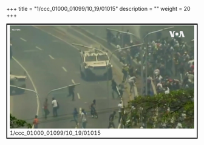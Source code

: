 +++
title = "1/ccc_01000_01099/10_19/01015"
description = ""
weight = 20
+++

<table style="border:2px solid black;max-width:800px;max-height:800px;" 
><tr><td>
<img class="center-fit-jpg"
src="/jpg_/aaa_20190430_NxaOmWaI8sI_01014.jpg">
1/ccc_01000_01099/10_19/01015
</img></td></tr></table>
